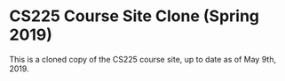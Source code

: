 # CS225 Course Site Clone (Spring 2019)

This is a cloned copy of the CS225 course site, up to date as of May 9th, 2019.